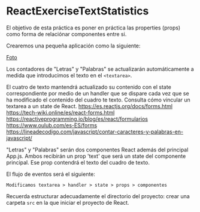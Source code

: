 # ReactExerciseTextStatistics

El objetivo de esta práctica es poner en práctica las properties (props) como forma de relaciónar  componentes entre si.

Crearemos una pequeña aplicación como la siguiente:

[Foto](./doc/picture1.png)

Los contadores de "Letras" y "Palabras" se actualizarán automáticamente a medida que introducimos el texto en el `<textarea>`.

El cuatro de texto mantendrá actualizado su contenido con el state correspondiente por medio de un handler que se dispare cada vez que se ha modificado el contenido del cuadro te texto. Consulta cómo vincular un textarea a un state de React.
https://es.reactjs.org/docs/forms.html
https://tech-wiki.online/es/react-forms.html
https://reactiveprogramming.io/blog/es/react/formularios
https://www.oulub.com/es-ES/forms
https://lineadecodigo.com/javascript/contar-caracteres-y-palabras-en-javascript/

 "Letras" y "Palabras" serán dos componentes React además del principal App.js. Ambos recibirán un prop 'text' que será un state del componente principal. Ese prop contendrá el texto del cuadro de texto.

 El flujo de eventos será el siguiente:

 `Modificamos textarea > handler > state > props > componentes`

Recuerda estructurar adecuadamente el directorio del proyecto: crear una carpeta `src` en la que iniciar el proyecto de React.